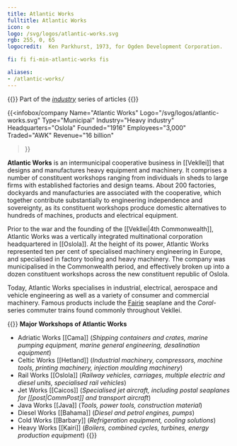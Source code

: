 ```yaml
---
title: Atlantic Works
fulltitle: Atlantic Works
icon: ⚙️
logo: /svg/logos/atlantic-works.svg
rgb: 255, 0, 65
logocredit:  Ken Parkhurst, 1973, for Ogden Development Corporation.

fi: fi fi-min-atlantic-works fis

aliases:
- /atlantic-works/
---
```

{{<note series>}}
 Part of the *[industry](/industry/)* series of articles
{{</note>}}

{{<infobox/company
	 Name="Atlantic Works"
	 Logo="/svg/logos/atlantic-works.svg"
	 Type="Municipal"
	 Industry="Heavy industry"
	 Headquarters="Oslola"
	 Founded="1916"
	 Employees="3,000"
	 Traded="AWK"
	 Revenue="16 billion"
 >}}

<span class="fi fi-min-atlantic-works fis"></span>  **Atlantic Works** is an intermunicipal cooperative business in [[Vekllei]] that designs and manufactures heavy equipment and machinery. It comprises a number of constituent workshops ranging from individuals in sheds to large firms with established factories and design teams. About 200 factories, dockyards and manufacturies are associated with the cooperative, which together contribute substantially to engineering independence and sovereignty, as its constituent workshops produce domestic alternatives to hundreds of machines, products and electrical equipment.

Prior to the war and the founding of the [[Vekllei|4th Commonwealth]], Atlantic Works was a vertically integrated multinational corporation headquartered in [[Oslola]]. At the height of its power, Atlantic Works represented ten per cent of specialised machinery engineering in Europe, and specialised in factory tooling and heavy machinery. The company was municipalised in the Commonwealth period, and effectively broken up into a dozen constituent workshops across the new constituent republic of Oslola.

Today, Atlantic Works specialises in industrial, electrical, aerospace and vehicle engineering as well as a variety of consumer and commercial machinery. Famous products include the [Fairie](/stories/fairie/) seaplane and the *Coral*-series commuter trains found commonly throughout Vekllei.

{{<note>}}
**Major Workshops of Atlantic Works**

* Adriatic Works [[Cama]] (*Shipping containers and crates, marine pumping equipment, marine general engineering, desalination equipment*)
* Celtic Works [[Hetland]] (*Industrial machinery, compressors, machine tools, printing machinery, injection moulding machinery*)
* Rail Works [[Oslola]] (*Railway vehicles, carriages, multiple electric and diesel units, specialised rail vehicles*)
* Jet Works [[Caicos]] (*Specialised jet aircraft, including postal seaplanes for [[post|CommPost]] and transport aircraft*)
* Java Works [[Java]] (*Tools, power tools, construction material*)
* Diesel Works [[Bahama]] (*Diesel and petrol engines, pumps*)
* Cold Works [[Barbary]] (*Refrigeration equipment, cooling solutions*)
* Heavy Works [[Kairi]] (*Boilers, combined cycles, turbines, energy production equipment*)
{{</note>}}
